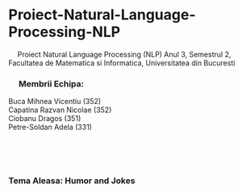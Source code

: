 # Proiect-Natural-Language-Processing-NLP
&emsp; Proiect Natural Language Processing (NLP) Anul 3, Semestrul 2, Facultatea de Matematica si Informatica, Universitatea din Bucuresti

### &emsp; Membrii Echipa: <br/>
Buca Mihnea Vicentiu ($352$) <br/>
Capatina Razvan Nicolae ($352$) <br/>
Ciobanu Dragos ($351$) <br/>
Petre-Soldan Adela ($331$) <br/>

<br/>
<br/>
<br/>

### Tema Aleasa: Humor and Jokes <br/>

<br/>
<br/>
<br/>

<!--

### [Link Prezentare PowerPoint](https://unibucro0-my.sharepoint.com/:p:/r/personal/razvan-nicolae_capatina_s_unibuc_ro/Documents/NLP%20Project%20Presentation.pptx?d=w122a8ff121af42d7abbf970dfbd3a4ec&csf=1&web=1&e=zcEKKT)

### [Link Paper](https://www.overleaf.com/project/6821daba43e7453a9acf7583)

-->



<br/>
<br/>
<br/>




